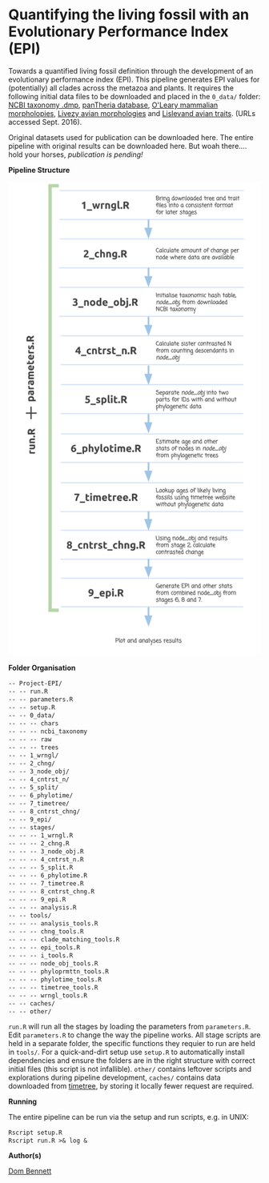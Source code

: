 # Quantifying the living fossil with an Evolutionary Performance Index (EPI)

Towards a quantified living fossil definition through the development of an evolutionary performance index (EPI). This pipeline generates EPI values for (potentially) all clades across the metazoa and plants.
It requires the following initial data files to be downloaded and placed in the `0_data/` folder:
[NCBI taxonomy .dmp](ftp://ftp.ncbi.nih.gov/pub/taxonomy/), [panTheria database](http://esapubs.org/archive/ecol/e090/184/), [O'Leary mammalian morpholopies](http://www.morphobank.org/index.php/Projects/ProjectOverview/project_id/773),
[Livezy avian morphologies](http://www.ncbi.nlm.nih.gov/pubmed/18784798) and [Lislevand avian traits](http://www.esapubs.org/archive/ecol/E088/096/default.htm#data). (URLs accessed Sept. 2016).

Original datasets used for publication can be downloaded here. The entire pipeline with original results can be downloaded here. But woah there.... hold your horses, *publication is pending!*

**Pipeline Structure**

![EPI pipeline](other/pipeline.png?raw=true "EPI pipeline")


**Folder Organisation**

```
-- Project-EPI/
-- -- run.R
-- -- parameters.R
-- -- setup.R
-- -- 0_data/
-- -- -- chars
-- -- -- ncbi_taxonomy
-- -- -- raw
-- -- -- trees
-- -- 1_wrngl/
-- -- 2_chng/
-- -- 3_node_obj/
-- -- 4_cntrst_n/
-- -- 5_split/
-- -- 6_phylotime/
-- -- 7_timetree/
-- -- 8_cntrst_chng/
-- -- 9_epi/
-- -- stages/
-- -- -- 1_wrngl.R
-- -- -- 2_chng.R
-- -- -- 3_node_obj.R
-- -- -- 4_cntrst_n.R
-- -- -- 5_split.R
-- -- -- 6_phylotime.R
-- -- -- 7_timetree.R
-- -- -- 8_cntrst_chng.R
-- -- -- 9_epi.R
-- -- -- analysis.R
-- -- tools/
-- -- -- analysis_tools.R
-- -- -- chng_tools.R
-- -- -- clade_matching_tools.R
-- -- -- epi_tools.R
-- -- -- i_tools.R
-- -- -- node_obj_tools.R
-- -- -- phyloprmttn_tools.R
-- -- -- phylotime_tools.R
-- -- -- timetree_tools.R
-- -- -- wrngl_tools.R
-- -- caches/
-- -- other/
```

`run.R` will run all the stages by loading the parameters from `parameters.R`. Edit `parameters.R` to change the way the pipeline works. All stage scripts are held in a separate folder, the specific functions they requier to run are held in `tools/`. For a quick-and-dirt setup use `setup.R` to automatically install dependencies and ensure the folders are in the right structure with correct initial files (this script is not infallible). `other/` contains leftover scripts and explorations during pipeline development, `caches/` contains data downloaded from [timetree](http://www.timetree.org/), by storing it locally fewer request are required.


**Running**

The entire pipeline can be run via the setup and run scripts, e.g. in UNIX:

```{bash}
Rscript setup.R
Rscript run.R >& log &
```

**Author(s)**

[Dom Bennett](https://github.com/DomBennett)
